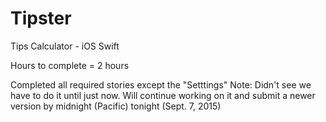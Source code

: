 # Tipster
Tips Calculator - iOS Swift

Hours to complete = 2 hours

Completed all required stories except the "Setttings"
Note:  Didn't see we have to do it until just now.  Will continue working on it and submit a newer version by midnight (Pacific) tonight (Sept. 7, 2015)

